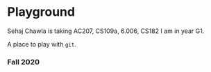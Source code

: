 # Playground

Sehaj Chawla is taking AC207, CS109a, 6.006, CS182
I am in year G1.

A place to play with `git`.

### Fall 2020
